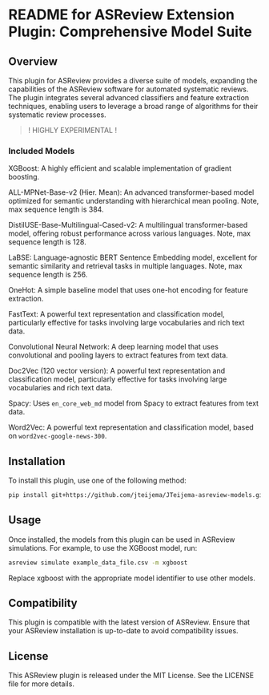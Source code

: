 # README for ASReview Extension Plugin: Comprehensive Model Suite
## Overview

This plugin for ASReview provides a diverse suite of models, expanding the
capabilities of the ASReview software for automated systematic reviews. The
plugin integrates several advanced classifiers and feature extraction
techniques, enabling users to leverage a broad range of algorithms for their
systematic review processes.

> ! HIGHLY EXPERIMENTAL !

### Included Models

XGBoost: A highly efficient and scalable implementation of gradient boosting.

ALL-MPNet-Base-v2 (Hier. Mean): An advanced transformer-based model optimized for
semantic understanding with hierarchical mean pooling. Note, max sequence length
is 384.

DistilUSE-Base-Multilingual-Cased-v2: A multilingual transformer-based model,
offering robust performance across various languages. Note, max sequence length
is 128.

LaBSE: Language-agnostic BERT Sentence Embedding model, excellent for semantic
similarity and retrieval tasks in multiple languages. Note, max sequence length
is 256.

OneHot: A simple baseline model that uses one-hot encoding for feature
extraction.

FastText: A powerful text representation and classification model, particularly
effective for tasks involving large vocabularies and rich text data.

Convolutional Neural Network: A deep learning model that uses convolutional and
pooling layers to extract features from text data.

Doc2Vec (120 vector version): A powerful text representation and classification
model, particularly effective for tasks involving large vocabularies and rich
text data.

Spacy: Uses `en_core_web_md` model from Spacy to extract features from text data.

Word2Vec: A powerful text representation and classification model, based on
`word2vec-google-news-300`.

## Installation

To install this plugin, use one of the following method:
```bash
pip install git+https://github.com/jteijema/JTeijema-asreview-models.git
```

## Usage

Once installed, the models from this plugin can be used in ASReview simulations.
For example, to use the XGBoost model, run:

```bash
asreview simulate example_data_file.csv -m xgboost
```

Replace xgboost with the appropriate model identifier to use other models.

## Compatibility

This plugin is compatible with the latest version of ASReview. Ensure that your
ASReview installation is up-to-date to avoid compatibility issues.

## License

This ASReview plugin is released under the MIT License. See the LICENSE file for
more details.
